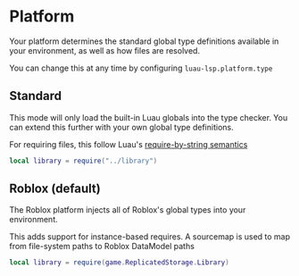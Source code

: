 # Platform

Your platform determines the standard global type definitions available in your environment, as well as how files are resolved.

You can change this at any time by configuring `luau-lsp.platform.type`

## Standard

This mode will only load the built-in Luau globals into the type checker. You can extend this further with your own global type definitions.

For requiring files, this follow Luau's [require-by-string semantics](https://rfcs.luau.org/new-require-by-string-semantics.html)

```lua
local library = require("../library")
```

## Roblox (default)

The Roblox platform injects all of Roblox's global types into your environment.

This adds support for instance-based requires. A sourcemap is used to map from file-system paths to Roblox DataModel paths

```lua
local library = require(game.ReplicatedStorage.Library)
```
